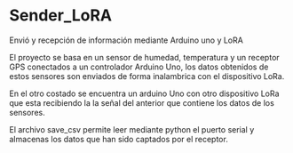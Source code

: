 # Sender_LoRA
Envió y recepción de información mediante Arduino uno y LoRA

El proyecto se basa en un sensor de humedad, temperatura y un receptor GPS conectados a un controlador Arduino Uno, los datos obtenidos de
estos sensores son enviados de forma inalambrica con el dispositivo LoRa.

En el otro costado se encuentra un arduino Uno con otro dispositivo LoRa que esta recibiendo la la señal del anterior que contiene los datos de los sensores.

El archivo save_csv permite leer mediante python el puerto serial y almacenas los datos que han sido captados por el receptor.
